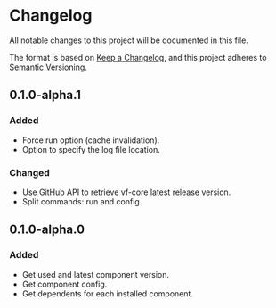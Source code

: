 # Changelog
All notable changes to this project will be documented in this file.

The format is based on [Keep a Changelog](https://keepachangelog.com/en/1.0.0/),
and this project adheres to [Semantic Versioning](https://semver.org/spec/v2.0.0.html).

## 0.1.0-alpha.1

### Added

- Force run option (cache invalidation).
- Option to specify the log file location.

### Changed

- Use GitHub API to retrieve vf-core latest release version.
- Split commands: run and config.

## 0.1.0-alpha.0

### Added

- Get used and latest component version.
- Get component config.
- Get dependents for each installed component.
